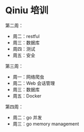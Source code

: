 # Qiniu 培训


第二周：
- 周二：restful 
- 周三：数据库
- 周四：测试
- 周五：安全


第三周：
- 周一：网络爬虫
- 周二：Web 会话管理
- 周三：数据库
- 周五：Docker


第四周：

- 周二：go 并发
- 周三：go memory management